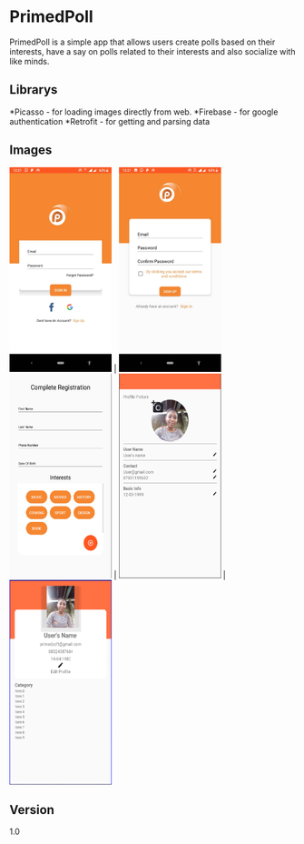 # PrimedPoll

PrimedPoll is a simple app that allows users create polls based on their interests, have a say on polls related to their interests and also socialize with like minds.

## Librarys
*Picasso - for loading images directly from web.
*Firebase - for google authentication
*Retrofit - for getting and parsing data

## Images
<img src="/app/primedPollScreenShots/primedpollLogin.jpeg" width="180" height="360" /> | <img src="/app/primedPollScreenShots/primedpollRegistration.jpeg" width="180" height="360" />
<img src="/app/primedPollScreenShots/primedpollCompleteReg.PNG" width="180" height="360" /> | <img src="/app/primedPollScreenShots/primedpollUserProfile.PNG" width="180" height="360" /> | <img src="/app/primedPollScreenShots/primedpollEditProfile.PNG" width="180" height="360" />
## Version 
1.0

